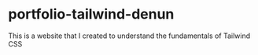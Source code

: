 # portfolio-tailwind-denun

This is a website that I created to understand the fundamentals of Tailwind CSS
